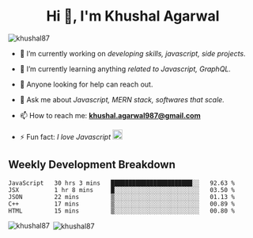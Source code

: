 <h1 align="center">Hi 👋, I'm Khushal Agarwal</h1>


<p align="left"> <img src="https://komarev.com/ghpvc/?username=khushal87&label=Profile Views&color=green&style=plastic" alt="khushal87" /> </p>

- 🔭 I’m currently working on *developing skills, javascript, side projects*.

- 🌱 I’m currently learning anything *related to Javascript, GraphQL.*

- 🤔 Anyone looking for help can reach out.

- 💬 Ask me about *Javascript, MERN stack, softwares that scale.*

- 📫 How to reach me: **khushal.agarwal987@gmail.com**

- ⚡ Fun fact: *I love Javascript <img src="https://devicons.github.io/devicon/devicon.git/icons/javascript/javascript-original.svg" alt="javascript" width="20" height="20"/>*




## Weekly Development Breakdown
<!--START_SECTION:waka-->
```text
JavaScript   30 hrs 3 mins   ███████████████████████░░   92.63 % 
JSX          1 hr 8 mins     █░░░░░░░░░░░░░░░░░░░░░░░░   03.50 % 
JSON         22 mins         ▒░░░░░░░░░░░░░░░░░░░░░░░░   01.13 % 
C++          17 mins         ▒░░░░░░░░░░░░░░░░░░░░░░░░   00.89 % 
HTML         15 mins         ▒░░░░░░░░░░░░░░░░░░░░░░░░   00.80 % 
```
<!--END_SECTION:waka-->
<p><img align="left" src="https://github-readme-stats.vercel.app/api/top-langs/?username=khushal87&layout=compact" alt="khushal87" />
&nbsp;<img align="center" src="https://github-readme-stats.vercel.app/api?username=khushal87&count_private=true&show_icons=true" alt="khushal87"/></p>
